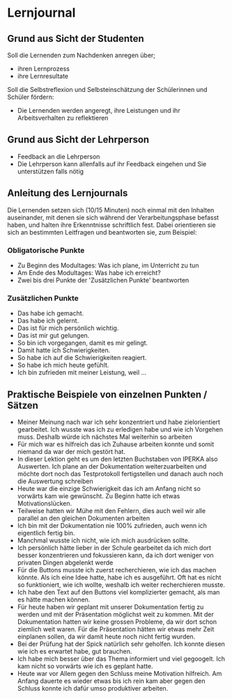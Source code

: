 # Lernjournal


## Grund aus Sicht der Studenten

Soll die Lernenden zum Nachdenken anregen über;
* ihren Lernprozess
* ihre Lernresultate

Soll die Selbstreflexion und Selbsteinschätzung der Schülerinnen und Schüler fördern:
* Die Lernenden werden angeregt, ihre Leistungen und ihr Arbeitsverhalten zu reflektieren

## Grund aus Sicht der Lehrperson
* Feedback an die Lehrperson
* Die Lehrperson kann allenfalls auf ihr Feedback eingehen und Sie unterstützen falls nötig

## Anleitung des Lernjournals

Die Lernenden setzen sich (10/15 Minuten) noch einmal mit den Inhalten auseinander, mit denen sie sich während der Verarbeitungsphase befasst haben, und halten ihre Erkenntnisse schriftlich fest. 
Dabei orientieren sie sich an bestimmten Leitfragen und beantworten sie, zum Beispiel:

### Obligatorische Punkte

* Zu Beginn des Modultages: Was ich plane, im Unterricht zu tun 
* Am Ende des Modultages: Was habe ich erreicht?  
* Zwei bis drei Punkte der 'Zusätzlichen Punkte' beantworten

### Zusätzlichen Punkte

* Das habe ich gemacht.
* Das habe ich gelernt.
* Das ist für mich persönlich wichtig.
* Das ist mir gut gelungen.
* So bin ich vorgegangen, damit es mir gelingt.
* Damit hatte ich Schwierigkeiten.
* So habe ich auf die Schwierigkeiten reagiert.
* So habe ich mich heute gefühlt.
* Ich bin zufrieden mit meiner Leistung, weil ...

## Praktische Beispiele von einzelnen Punkten / Sätzen

* Meiner Meinung nach war ich sehr konzentriert und habe zielorientiert gearbeitet. Ich wusste was ich zu erledigen habe und wie ich Vorgehen muss. Deshalb würde ich nächstes Mal weiterhin so arbeiten
* Für mich war es hilfreich das ich Zuhause arbeiten konnte und somit niemand da war der mich gestört hat. 
* In dieser Lektion geht es um den letzten Buchstaben von IPERKA also Auswerten. Ich plane an der Dokumentation weiterzuarbeiten und möchte dort noch das Testprotokoll fertigstellen und danach auch noch die Auswertung schreiben
* Heute war die einzige Schwierigkeit das ich am Anfang nicht so vorwärts kam wie gewünscht. Zu Beginn hatte ich etwas Motivationslücken. 
* Teilweise hatten wir Mühe mit den Fehlern, dies auch weil wir alle parallel an den gleichen Dokumenten arbeiten
* Ich bin mit der Dokumentation nie 100% zufrieden, auch wenn ich eigentlich fertig bin.
* Manchmal wusste ich nicht, wie ich mich ausdrücken sollte.
* Ich persönlich hätte lieber in der Schule gearbeitet da ich mich dort besser konzentrieren und fokussieren kann, da ich dort weniger von privaten Dingen abgelenkt werde
* Für die Buttons musste ich zuerst recherchieren, wie ich das machen könnte. Als ich eine Idee hatte, habe ich es ausgeführt. Oft hat es nicht so funktioniert, wie ich wollte, weshalb ich weiter recherchieren musste.
* Ich habe den Text auf den Buttons viel komplizierter gemacht, als man es hätte machen können.
* Für heute haben wir geplant mit unserer Dokumentation fertig zu werden und mit der Präsentation möglichst weit zu kommen. Mit der Dokumentation hatten wir keine grossen Probleme, da wir dort schon ziemlich weit waren. Für die Präsentation hätten wir etwas mehr Zeit einplanen sollen, da wir damit heute noch nicht fertig wurden.
* Bei der Prüfung hat der Spick natürlich sehr geholfen. Ich konnte diesen wie ich es erwartet habe, gut brauchen.
* Ich habe mich besser über das Thema informiert und viel gegoogelt. Ich kam nicht so vorwärts wie ich es geplant hatte.
* Heute war vor Allem gegen den Schluss meine Motivation hilfreich. Am Anfang dauerte es wieder etwas bis ich rein kam aber gegen den Schluss konnte ich dafür umso produktiver arbeiten. 
